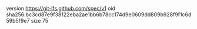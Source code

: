 version https://git-lfs.github.com/spec/v1
oid sha256:bc3cd87e9f38122eba2ae1bb6b78cc174d9e0609dd809b928f9f1c6d59b5f9e7
size 75
